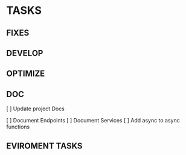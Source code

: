 # TASKS

## FIXES

## DEVELOP

## OPTIMIZE

## DOC

[ ] Update project Docs

[ ] Document Endpoints
[ ] Document Services
[ ] Add async to async functions

## EVIROMENT TASKS
